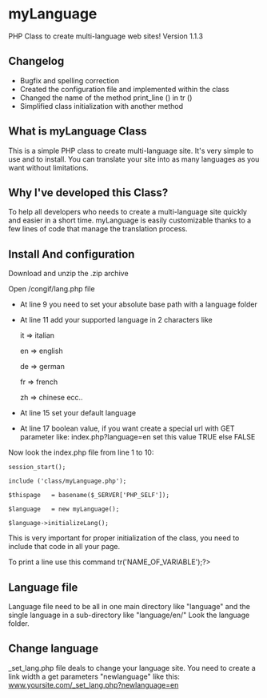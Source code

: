 myLanguage 
==========

PHP Class to create multi-language web sites!
Version 1.1.3

Changelog
-
- Bugfix and spelling correction
- Created the configuration file and implemented within the class
- Changed the name of the method print_line () in tr ()
- Simplified class initialization with another method

What is myLanguage Class
-
This is a simple PHP class to create multi-language site. It's very simple to use and to install.
You can translate your site into as many languages as you want without limitations.

Why I've developed this Class?
-
To help all developers who needs to create a multi-language site quickly and easier in a short time. myLanguage is easily customizable thanks to a few lines of code that manage the translation process.


Install And configuration
-
Download and unzip the .zip archive

Open /congif/lang.php file
- At line 9 you need to set your absolute base path with a language folder 
- At line 11 add your supported language in 2 characters like

	it => italian

	en => english

	de => german

	fr => french

	zh => chinese
 ecc..
 
- At line 15 set your default language
- At line 17 boolean value, if you want create a special url with GET parameter like: index.php?language=en set this value TRUE else FALSE


Now look the index.php file from line 1 to 10:


	session_start();
	
	include ('class/myLanguage.php'); 
	
	$thispage	= basename($_SERVER['PHP_SELF']);
	
	$language	= new myLanguage();
	
	$language->initializeLang();
	

This is very important for proper initialization of the class, you need to include that code in all your page.

To print a line use this command  <?=$language->tr('NAME_OF_VARIABLE');?> 

Language file
-
Language file need to be all in one main directory like "language" and the single language in a sub-directory like "language/en/"
Look the language folder.

Change language
-
_set_lang.php file deals to change your language site.
You need to create a link width a get parameters "newlanguage" like this: www.yoursite.com/_set_lang.php?newlanguage=en


